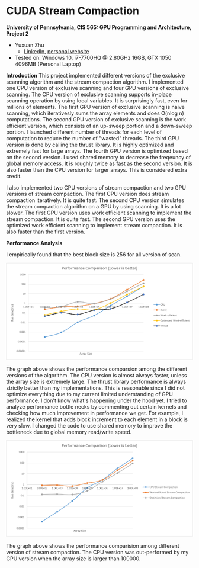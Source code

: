 CUDA Stream Compaction
======================

**University of Pennsylvania, CIS 565: GPU Programming and Architecture, Project 2**

* Yuxuan Zhu
  * [LinkedIn](https://www.linkedin.com/in/andrewyxzhu/), [personal website]()
* Tested on: Windows 10, i7-7700HQ @ 2.80GHz 16GB, GTX 1050 4096MB (Personal Laptop)

**Introduction**
This project implemented different versions of the exclusive scanning algorithm and the stream compaction algorithm.
I implemented one CPU version of exclusive scanning and four GPU versions of exclusive scanning.
The CPU version of exclusive scanning supports in-place scanning operation by using local variables. It is surprisingly fast, even for
millions of elements.
The first GPU version of exclusive scanning is naive scanning, which iterativesly sums the array elements and does O(nlog n) computations.
The second GPU version of exclusive scanning is the work efficient version, which consists of an up-sweep portion and a down-sweep portion. I
launched different number of threads for each level of computation to reduce the number of "wasted" threads. 
The third GPU version is done by calling the thrust library. It is highly optimized and extremely fast for large arrays.
The fourth GPU version is optimized based on the second version. I used shared memory to decrease the freqeuncy of global memory access. It is 
roughly twice as fast as the second version. It is also faster than the CPU version for larger arrays. This is considered extra credit.

I also implemented two CPU versions of stream compaction and two GPU versions of stream compaction.
The first CPU version does stream compaction iteratively. It is quite fast.
The second CPU version simulates the stream compaction algorithm on a GPU by using scanning. It is a lot slower.
The first GPU version uses work efficient scanning to implement the stream compaction. It is quite fast.
The second GPU version uses the optimized work efficient scanning to implement stream compaction. It is also faster than the first version.

**Performance Analysis**

I empirically found that the best block size is 256 for all version of scan.

![Scan](img/Scan_Performance.png)

The graph above shows the performance comparsion among the different versions of the algorithm. The CPU version is almost always faster, unless the array
size is extremely large. The thrust library performance is always strictly better than my implementations. This is reasonable since I did not optimize everything due to
my current limited understanding of GPU performance. I don't know what's happening under the hood yet. I tried to analyze performance bottle necks by commenting out certain kernels and checking how much improvement in performance we get. For example, I realized the kernel that adds block increment to each element in a block is very slow. I changed the code to use shared memory to improve the bottleneck due to global memory read/write speed.

![Compaction](img/Stream_Compaction_Performance.png)

The graph above shows the performance comparision among different version of stream compaction. The CPU version was out-performed by my GPU version when the array size is larger than 100000. 

